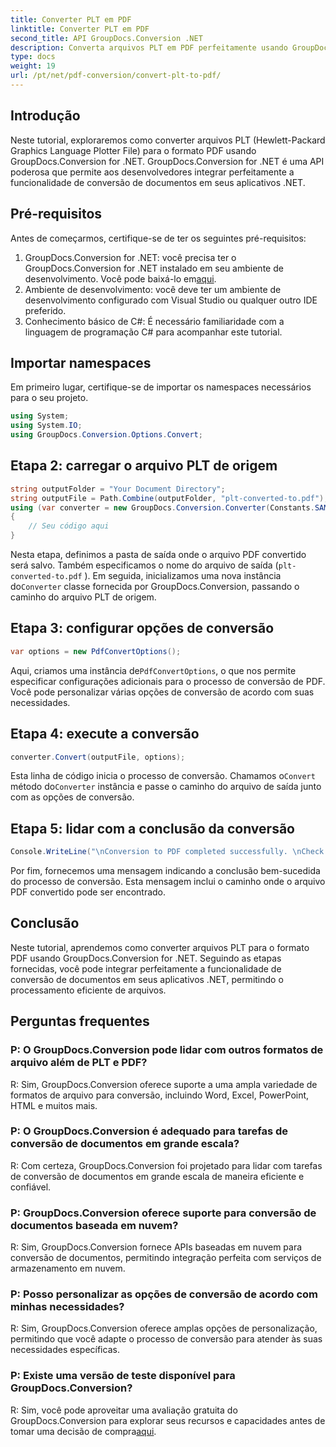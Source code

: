 ```yaml
---
title: Converter PLT em PDF
linktitle: Converter PLT em PDF
second_title: API GroupDocs.Conversion .NET
description: Converta arquivos PLT em PDF perfeitamente usando GroupDocs.Conversion for .NET. Integre facilmente a funcionalidade de conversão de documentos em seus aplicativos .NET.
type: docs
weight: 19
url: /pt/net/pdf-conversion/convert-plt-to-pdf/
---
```

## Introdução
Neste tutorial, exploraremos como converter arquivos PLT (Hewlett-Packard Graphics Language Plotter File) para o formato PDF usando GroupDocs.Conversion for .NET. GroupDocs.Conversion for .NET é uma API poderosa que permite aos desenvolvedores integrar perfeitamente a funcionalidade de conversão de documentos em seus aplicativos .NET.
## Pré-requisitos
Antes de começarmos, certifique-se de ter os seguintes pré-requisitos:
1.  GroupDocs.Conversion for .NET: você precisa ter o GroupDocs.Conversion for .NET instalado em seu ambiente de desenvolvimento. Você pode baixá-lo em[aqui](https://releases.groupdocs.com/conversion/net/).
2. Ambiente de desenvolvimento: você deve ter um ambiente de desenvolvimento configurado com Visual Studio ou qualquer outro IDE preferido.
3. Conhecimento básico de C#: É necessário familiaridade com a linguagem de programação C# para acompanhar este tutorial.

## Importar namespaces
Em primeiro lugar, certifique-se de importar os namespaces necessários para o seu projeto.

```csharp
using System;
using System.IO;
using GroupDocs.Conversion.Options.Convert;
```

## Etapa 2: carregar o arquivo PLT de origem
```csharp
string outputFolder = "Your Document Directory";
string outputFile = Path.Combine(outputFolder, "plt-converted-to.pdf");
using (var converter = new GroupDocs.Conversion.Converter(Constants.SAMPLE_PLT))
{
    // Seu código aqui
}
```
Nesta etapa, definimos a pasta de saída onde o arquivo PDF convertido será salvo. Também especificamos o nome do arquivo de saída (`plt-converted-to.pdf` ). Em seguida, inicializamos uma nova instância do`Converter` classe fornecida por GroupDocs.Conversion, passando o caminho do arquivo PLT de origem.
## Etapa 3: configurar opções de conversão
```csharp
var options = new PdfConvertOptions();
```
 Aqui, criamos uma instância de`PdfConvertOptions`, o que nos permite especificar configurações adicionais para o processo de conversão de PDF. Você pode personalizar várias opções de conversão de acordo com suas necessidades.
## Etapa 4: execute a conversão
```csharp
converter.Convert(outputFile, options);
```
 Esta linha de código inicia o processo de conversão. Chamamos o`Convert` método do`Converter` instância e passe o caminho do arquivo de saída junto com as opções de conversão.
## Etapa 5: lidar com a conclusão da conversão
```csharp
Console.WriteLine("\nConversion to PDF completed successfully. \nCheck output in {0}", outputFolder);
```
Por fim, fornecemos uma mensagem indicando a conclusão bem-sucedida do processo de conversão. Esta mensagem inclui o caminho onde o arquivo PDF convertido pode ser encontrado.

## Conclusão
Neste tutorial, aprendemos como converter arquivos PLT para o formato PDF usando GroupDocs.Conversion for .NET. Seguindo as etapas fornecidas, você pode integrar perfeitamente a funcionalidade de conversão de documentos em seus aplicativos .NET, permitindo o processamento eficiente de arquivos.
## Perguntas frequentes

### P: O GroupDocs.Conversion pode lidar com outros formatos de arquivo além de PLT e PDF?

R: Sim, GroupDocs.Conversion oferece suporte a uma ampla variedade de formatos de arquivo para conversão, incluindo Word, Excel, PowerPoint, HTML e muitos mais.

### P: O GroupDocs.Conversion é adequado para tarefas de conversão de documentos em grande escala?

R: Com certeza, GroupDocs.Conversion foi projetado para lidar com tarefas de conversão de documentos em grande escala de maneira eficiente e confiável.

### P: GroupDocs.Conversion oferece suporte para conversão de documentos baseada em nuvem?

R: Sim, GroupDocs.Conversion fornece APIs baseadas em nuvem para conversão de documentos, permitindo integração perfeita com serviços de armazenamento em nuvem.

### P: Posso personalizar as opções de conversão de acordo com minhas necessidades?

R: Sim, GroupDocs.Conversion oferece amplas opções de personalização, permitindo que você adapte o processo de conversão para atender às suas necessidades específicas.

### P: Existe uma versão de teste disponível para GroupDocs.Conversion?

 R: Sim, você pode aproveitar uma avaliação gratuita do GroupDocs.Conversion para explorar seus recursos e capacidades antes de tomar uma decisão de compra[aqui](https://releases.groupdocs.com/).